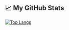## &#x1f4c8; My GitHub Stats

[![Top Langs](https://github-readme-stats.vercel.app/api/top-langs/?username=aca2328&hide=java,html,css&theme=radical)](https://github.com/anuraghazra/github-readme-stats)
